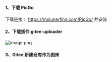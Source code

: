 #### 1、下载 PicGo
下载链接：  https://molunerfinn.com/PicGo/ 
并安装
#### 2、下载插件 gitee-uploader
![image.png](https://gitee.com/BIGDragon962464/my-picture/raw/master/Picture/202308081604084.png)
#### 3、Gitee 新建仓库作为图床
